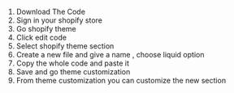 1. Download The Code
2. Sign in your shopify store
3. Go shopify theme
4. Click edit code
5. Select shopify theme section
6. Create a new file and give a name , choose liquid option
7. Copy the whole code and paste it
8. Save and go theme customization
9. From theme customization you can customize the new section

